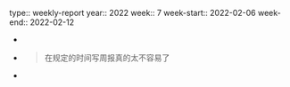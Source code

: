 type:: weekly-report
year:: 2022
week:: 7
week-start:: 2022-02-06
week-end:: 2022-02-12

-
- > 在规定的时间写周报真的太不容易了
-